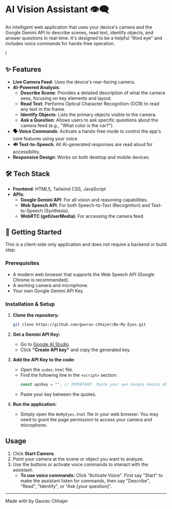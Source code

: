 # AI Vision Assistant 👁️‍🗨️

An intelligent web application that uses your device's camera and the Google Gemini API to describe scenes, read text, identify objects, and answer questions in real-time. It's designed to be a helpful "third eye" and includes voice commands for hands-free operation.

!

## ✨ Features

- **Live Camera Feed**: Uses the device's rear-facing camera.
- **AI-Powered Analysis**:
  - **Describe Scene**: Provides a detailed description of what the camera sees, focusing on key elements and layout.
  - **Read Text**: Performs Optical Character Recognition (OCR) to read any text in the frame.
  - **Identify Objects**: Lists the primary objects visible to the camera.
  - **Ask a Question**: Allows users to ask specific questions about the camera feed (e.g., "What color is the car?").
- **🗣️ Voice Commands**: Activate a hands-free mode to control the app's core features using your voice.
- **🔊 Text-to-Speech**: All AI-generated responses are read aloud for accessibility.
- **Responsive Design**: Works on both desktop and mobile devices.

## 🛠️ Tech Stack

- **Frontend**: HTML5, Tailwind CSS, JavaScript
- **APIs**:
  - **Google Gemini API**: For all vision and reasoning capabilities.
  - **Web Speech API**: For both Speech-to-Text (Recognition) and Text-to-Speech (Synthesis).
  - **WebRTC (getUserMedia)**: For accessing the camera feed.

## 🚀 Getting Started

This is a client-side only application and does not require a backend or build step.

### Prerequisites

- A modern web browser that supports the Web Speech API (Google Chrome is recommended).
- A working camera and microphone.
- Your own Google Gemini API Key.

### Installation & Setup

1.  **Clone the repository:**
    ```sh
    git clone https://github.com/gaurav-chhajer/Be-My-Eyes.git
    ```

2.  **Get a Gemini API Key:**
    - Go to [Google AI Studio](https://aistudio.google.com/app/apikey).
    - Click **"Create API key"** and copy the generated key.

3.  **Add the API Key to the code:**
    - Open the `index.html` file.
    - Find the following line in the `<script>` section:
      ```javascript
      const apiKey = ""; // IMPORTANT: Paste your own Google Gemini API key here
      ```
    - Paste your key between the quotes.

4.  **Run the application:**
    - Simply open the `BeMyEyes.html` file in your web browser. You may need to grant the page permission to access your camera and microphone.

## Usage

1.  Click **Start Camera**.
2.  Point your camera at the scene or object you want to analyze.
3.  Use the buttons or activate voice commands to interact with the assistant.
    - **To use voice commands:** Click "Activate Voice". First say "Start" to make the assistant listen for commands, then say "Describe", "Read", "Identify", or "Ask [your question]".

---
Made with by Gaurav Chhajer
